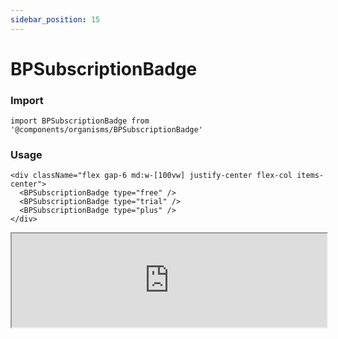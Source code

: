 ```yaml
---
sidebar_position: 15
---
```


#  BPSubscriptionBadge

### Import

```tsx
import BPSubscriptionBadge from '@components/organisms/BPSubscriptionBadge'
```
### Usage 

```tsx
<div className="flex gap-6 md:w-[100vw] justify-center flex-col items-center">
  <BPSubscriptionBadge type="free" />
  <BPSubscriptionBadge type="trial" />
  <BPSubscriptionBadge type="plus" />
</div>
```

<iframe width="100%" heigh="500px" src="https://ui-kit.blue-panda.dev/iframe.html?args=&id=organisms-bpsubscriptionbadge--basic&viewMode=story" />



Check more colors, statuses and styles at: 
<img src={'/img/sb.png'} alt="Storybook" style={{width: '15px'}} />

https://ui-kit.blue-panda.dev/?path=/story/organisms-bpsubscriptionbadge--basic